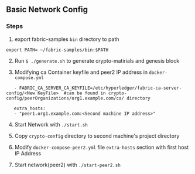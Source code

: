 ## Basic Network Config

### Steps
 
 1. export fabric-samples ```bin``` directory to path
 
 ```
 export PATH= ~/fabric-samples/bin:$PATH
 ```
 2. Run ```$ ./generate.sh``` to generate crypto-matirials and genesis block
 
 
 3. Modifying ca Container keyfile and peer2 IP address in ```docker-compose.yml```
   
 ```
    - FABRIC_CA_SERVER_CA_KEYFILE=/etc/hyperledger/fabric-ca-server-config/<New KeyFile>  #can be found in crypto-config/peerOrganizations/org1.example.com/ca/ directory
  
    extra_hosts:
    - "peer1.org1.example.com:<Second machine IP address>"
 ```
 
  4. Start Network with ```./start.sh```
  
  5. Copy ```crypto-config``` directory to second machine's  project directory
  
  6. Modify ```docker-compose-peer2.yml``` file ```extra-hosts``` section with first host IP Address
  
  7. Start network(peer2) with ```./start-peer2.sh```
  
  
